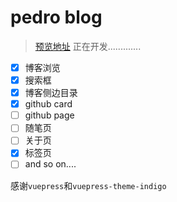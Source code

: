 # pedro blog

> [预览地址](https://pedrogao.github.io/)
> 正在开发.............

* [x] 博客浏览
* [x] 搜索框
* [x] 博客侧边目录
* [x] github card
* [ ] github page
* [ ] 随笔页
* [ ] 关于页
* [x] 标签页
* [ ] and so on....

感谢`vuepress`和`vuepress-theme-indigo`
